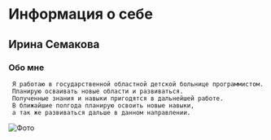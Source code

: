 # Информация о себе

## Ирина Семакова

### Обо мне
     Я работаю в государственной областной детской больнице программистом. 
     Планирую осваивать новые области и развиваться.
     Полученные знания и навыки пригодятся в дальнейшей работе. 
     В ближайшие полгода планирую освоить новые навыки, 
     а так же развиваться дальше в данном направлении. 

![Фото][def]

[def]: https://skrinshoter.ru/sScR6qZXYwI